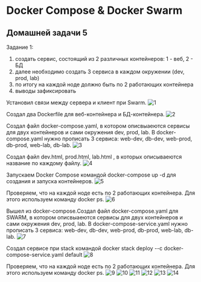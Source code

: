 # Docker Compose & Docker Swarm 
## Домашней задачи 5
Задание 1:
1) создать сервис, состоящий из 2 различных контейнеров: 1 - веб, 2 - БД
2) далее необходимо создать 3 сервиса в каждом окружении (dev, prod, lab)
3) по итогу на каждой ноде должно быть по 2 работающих контейнера
4) выводы зафиксировать

Установил связи между сервера и клиент при Swarm.
![1](image/1.1.png)

Создал два Dockerfile для веб-контейнера и БД-контейнера.
![2](image/1.2.png)

Создал файл docker-compose.yaml, в котором описвыаеются сервисы для двух контейнеров и сами окружения dev, prod, lab.
В docker-compose.yaml нужно прописать 3 сервиса: web-dev, db-dev, web-prod, db-prod, web-lab, db-lab.
![3](image/1.3.png)

Создал файл dev.html, prod.html, lab.html , в которых описываеются название по каждому файлу.
![4](image/1.4.png)

Запускаем Docker Compose командой docker-compose up -d для создания и запуска контейнеров.
![5](image/1.5.png)

Проверяем, что на каждой ноде есть по 2 работающих контейнера. Для этого используем команду docker ps.
![6](image/1.6.png)

Вышел из docker-compose.Создал файл docker-compose.yaml для SWARM, в котором описвыаеются сервисы для двух контейнеров и сами окружения dev, prod, lab.
В docker-compose-service.yaml нужно прописать 3 сервиса: web-dev, db-dev, web-prod, db-prod, web-lab, db-lab.
![7](image/1.7.png)

Создал сервисе при stack командой docker stack deploy --c docker-compose-service.yaml default
![8](image/1.8.png)

Проверяем, что на каждой ноде есть по 2 работающих контейнера. Для этого используем команду docker ps.
![9](image/1.9.png)
![10](image/2.0.png)
![11](image/2.1.png)
![12](image/2.2.png)
![13](image/2.3.png)
![14](image/2.4.png)
